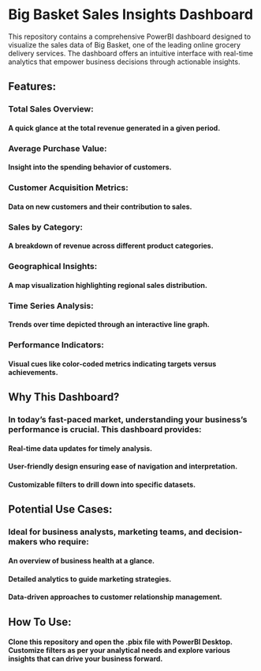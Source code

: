 # Big Basket Sales Insights Dashboard
This repository contains a comprehensive PowerBI dashboard designed to visualize the sales data of Big Basket, one of the leading online grocery delivery services. The dashboard offers an intuitive interface with real-time analytics that empower business decisions through actionable insights.

## **Features:**
### **Total Sales Overview:** 
#### A quick glance at the total revenue generated in a given period.
### **Average Purchase Value:** 
#### Insight into the spending behavior of customers.
### **Customer Acquisition Metrics:** 
#### Data on new customers and their contribution to sales.
### **Sales by Category:** 
#### A breakdown of revenue across different product categories.
### **Geographical Insights:** 
#### A map visualization highlighting regional sales distribution.
### **Time Series Analysis:** 
#### Trends over time depicted through an interactive line graph.
### **Performance Indicators:** 
#### Visual cues like color-coded metrics indicating targets versus achievements.

## **Why This Dashboard?**
### In today’s fast-paced market, understanding your business’s performance is crucial. This dashboard provides:
#### Real-time data updates for timely analysis.
#### User-friendly design ensuring ease of navigation and interpretation.
#### Customizable filters to drill down into specific datasets.

## **Potential Use Cases:**
### Ideal for business analysts, marketing teams, and decision-makers who require:
#### An overview of business health at a glance.
#### Detailed analytics to guide marketing strategies.
#### Data-driven approaches to customer relationship management.

## **How To Use:**
#### Clone this repository and open the .pbix file with PowerBI Desktop. Customize filters as per your analytical needs and explore various insights that can drive your business forward.
